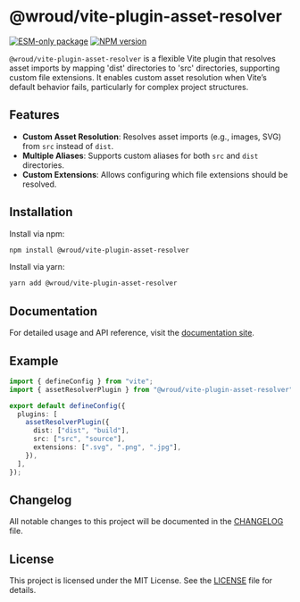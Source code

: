 # @wroud/vite-plugin-asset-resolver

[![ESM-only package][package]][package-url]
[![NPM version][npm]][npm-url]

[package]: https://img.shields.io/badge/package-ESM--only-ffe536.svg
[package-url]: https://gist.github.com/sindresorhus/a39789f98801d908bbc7ff3ecc99d99c
[npm]: https://img.shields.io/npm/v/@wroud/vite-plugin-asset-resolver.svg
[npm-url]: https://npmjs.com/package/@wroud/vite-plugin-asset-resolver

`@wroud/vite-plugin-asset-resolver` is a flexible Vite plugin that resolves asset imports by mapping 'dist' directories to 'src' directories, supporting custom file extensions. It enables custom asset resolution when Vite’s default behavior fails, particularly for complex project structures.

## Features

- **Custom Asset Resolution**: Resolves asset imports (e.g., images, SVG) from `src` instead of `dist`.
- **Multiple Aliases**: Supports custom aliases for both `src` and `dist` directories.
- **Custom Extensions**: Allows configuring which file extensions should be resolved.

## Installation

Install via npm:

```sh
npm install @wroud/vite-plugin-asset-resolver
```

Install via yarn:

```sh
yarn add @wroud/vite-plugin-asset-resolver
```

## Documentation

For detailed usage and API reference, visit the [documentation site](https://wroud.dev).

## Example

```ts
import { defineConfig } from "vite";
import { assetResolverPlugin } from "@wroud/vite-plugin-asset-resolver";

export default defineConfig({
  plugins: [
    assetResolverPlugin({
      dist: ["dist", "build"],
      src: ["src", "source"],
      extensions: [".svg", ".png", ".jpg"],
    }),
  ],
});
```

## Changelog

All notable changes to this project will be documented in the [CHANGELOG](./CHANGELOG.md) file.

## License

This project is licensed under the MIT License. See the [LICENSE](./LICENSE) file for details.
